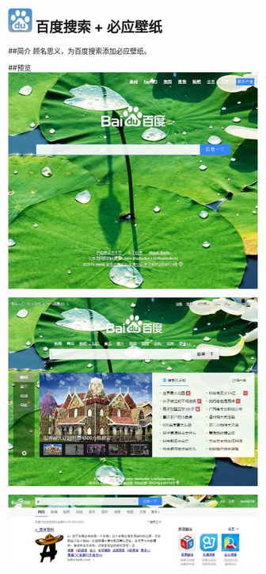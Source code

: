 # ![logo](src/icon48.png) 百度搜索 + 必应壁纸


##简介
顾名思义，为百度搜索添加必应壁纸。


##预览
![preview1](preview1.jpg)

![preview2](preview2.jpg)

![preview3](preview3.jpg)
